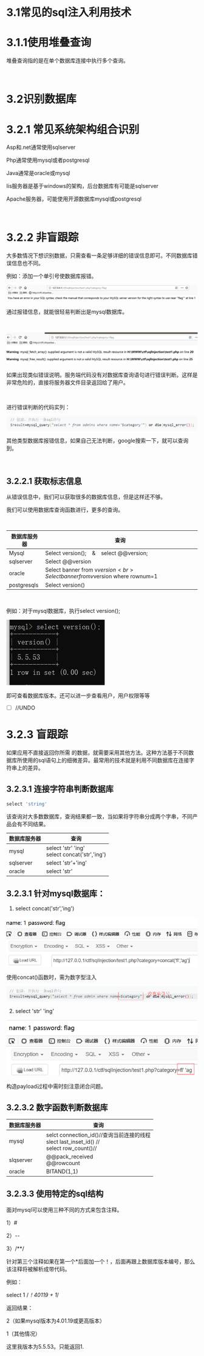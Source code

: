 # 3.1常见的sql注入利用技术

# 3.1.1使用堆叠查询

堆叠查询指的是在单个数据库连接中执行多个查询。

 

# 3.2识别数据库

# 3.2.1 常见系统架构组合识别

Asp和.net通常使用sqlserver

Php通常使用mysql或者postgresql

Java通常是oracle或mysql

Iis服务器是基于windows的架构，后台数据库有可能是sqlserver

Apache服务器，可能使用开源数据库mysql或postgresql

 

# 3.2.2 非盲跟踪

大多数情况下想识别数据，只需查看一条足够详细的错误信息即可。不同数据库错误信息也不同。

例如：添加一个单引号使数据库报错。

![](images/6B42B4002F304AFA8173D24B63D9B0621.png)

通过报错信息，就能很轻易判断出是mysql数据库。

 

![](images/CBCC46F9EA4345D8A8C01881B6BD5D3A2.png)

如果出现类似错误说明。服务端代码没有对数据库查询语句进行错误判断。这样是非常危险的，直接将服务器文件目录返回给了用户。

 

进行错误判断的代码实列：

![](images/1AD089D6FE2B4E3E8682495010FCD5EB3.png)

其他类型数据库报错信息，如果自己无法判断，google搜索一下，就可以查询到。

 

## 3.2.2.1 获取标志信息

从错误信息中，我们可以获取很多的数据库信息，但是这样还不够。

我们可以使用数据库查询函数进行，更多的查询。

 

| 数据库服务器 | 查询 |
| - | - |
| Mysql | Select version();    &amp;    select @@version; |
| sqlserver | Select @@version |
| oracle | Select banner from v$version<br>Select banner from v$version where rownum=1 |
| postgresqls | Select version() |


 

例如：对于mysql数据库，执行select version();

![](images/7359B16D19DE47CF8339C793D270038Aip_image008.jpeg)

即可查看数据库版本。还可以进一步查看用户，用户权限等等

- [ ] //UNDO



# 3.2.3 盲跟踪

如果应用不直接返回你所需 的数据，就需要采用其他方法。这种方法基于不同数据库所使用的sql语句上的细微差异。最常用的技术就是利用不同数据库在连接字符串上的差异。



## 3.2.3.1 连接字符串判断数据库

```javascript
select 'string'
```

 该查询对大多数数据库，查询结果都一致，当如果将字符串分成两个字串，不同产品会有不同结果。



| 数据库服务器 | 查询 |
| - | - |
| mysql | select 'str' 'ing'<br>select concat('str','ing') |
| sqlserver | select 'str'+'ing' |
| oracle | select 'str'||'ing'<br>select concat('str','ing') |




## 3.2.3.1 针对mysql数据库：

1. select concat('str','ing')

![](images/FD49375465394F3384D1C96F0B6BA8D5clipboard.png)

使用concat()函数时，需为数字型注入

![](images/83DF6775348E4C7C86646CED2FB735E8clipboard.png)



2. select 'str' 'ing'

![](images/F6F49EC83E0841DAA434EDAF1333DC55clipboard.png)

构造payload过程中需时刻注意闭合问题。



## 3.2.3.2 数字函数判断数据库

| 数据库服务器 | 查询 |
| - | - |
| mysql | selct connection\_id()//查询当前连接的线程<br>slect last\_inset\_id() //<br>select row\_count()// |
| slqserver | @@pack\_received<br>@@rowcount |
| oracle | BITAND(1,1) |




## 3.2.3.3 使用特定的sql结构

面对mysql可以使用三种不同的方式来包含注释。

 1）#

 2）--

 3）/**/

针对第三个注释如果在第一个*后面加一个！，后面再跟上数据库版本编号，那么该注释将被解析成带代码。

例如：

select 1 /*！40119 + 1*/

返回结果：

2（如果mysql版本为4.01.19或更高版本）

1（其他情况）

这里我版本为5.5.53。只能返回1.































